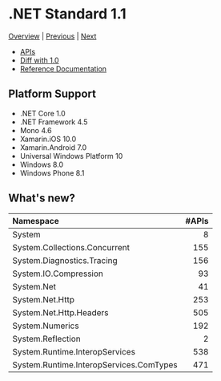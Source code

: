 # .NET Standard 1.1

[Overview](../versions.md) | [Previous](netstandard1.0.md) | [Next](netstandard1.2.md)

* [APIs](netstandard1.1_ref.md)
* [Diff with 1.0](netstandard1.1_diff.md)
* [Reference Documentation](https://docs.microsoft.com/en-us/dotnet/api/?view=netstandard-1.1)

## Platform Support

* .NET Core 1.0
* .NET Framework 4.5
* Mono 4.6
* Xamarin.iOS 10.0
* Xamarin.Android 7.0
* Universal Windows Platform 10
* Windows 8.0
* Windows Phone 8.1

## What's new?

| Namespace                               | #APIs |
|:----------------------------------------|------:|
| System                                  |     8 |
| System.Collections.Concurrent           |   155 |
| System.Diagnostics.Tracing              |   156 |
| System.IO.Compression                   |    93 |
| System.Net                              |    41 |
| System.Net.Http                         |   253 |
| System.Net.Http.Headers                 |   505 |
| System.Numerics                         |   192 |
| System.Reflection                       |     2 |
| System.Runtime.InteropServices          |   538 |
| System.Runtime.InteropServices.ComTypes |   471 |
